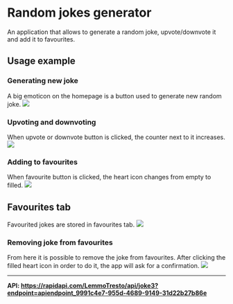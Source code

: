# Random jokes generator
An application that allows to generate a random joke, upvote/downvote it and add it to favourites.

## Usage example

### Generating new joke
A big emoticon on the homepage is a button used to generate new random joke.
![](app/src/test/resources/random_joke.png)

### Upvoting and downvoting
When upvote or downvote button is clicked, the counter next to it increases.
![](app/src/test/resources/upvoted_joke.png)

### Adding to favourites
When favourite button is clicked, the heart icon changes from empty to filled.
![](app/src/test/resources/favourited_joke.png)

## Favourites tab
Favourited jokes are stored in favourites tab.
![](app/src/test/resources/favourites.png)

### Removing joke from favourites
From here it is possible to remove the joke from favourites. After clicking the filled heart icon in order to do it, the app will ask for a confirmation.
![](app/src/test/resources/unfavourite_confirmation.png)

-----------------------
**API: https://rapidapi.com/LemmoTresto/api/joke3?endpoint=apiendpoint_9991c4e7-955d-4689-9149-31d22b27b86e**
